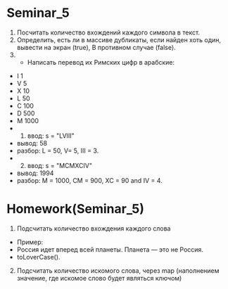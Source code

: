 # Seminar_5

1. Посчитать количество вхождений каждого символа в текст.
2. Определить, есть ли в массиве дубликаты, если найден хоть один, вывести на экран (true),
   В противном случае (false).
3.
    * Написать перевод их Римских цифр в арабские:

* I 1
* V 5
* X 10
* L 50
* C 100
* D 500
* M 1000
*
    1) ввод: s = "LVIII"
* вывод: 58
* разбор: L = 50, V= 5, III = 3.
*
    2) ввод: s = "MCMXCIV"
* вывод: 1994
* разбор: M = 1000, CM = 900, XC = 90 and IV = 4.

# Homework(Seminar_5)
1. Подсчитать количество вхождения каждого слова
* Пример:
* Россия идет вперед всей планеты. Планета — это не Россия.
* toLoverCase().
2. Подсчитать количество искомого слова, через map (наполнением значение,
где искомое слово будет являться ключом)